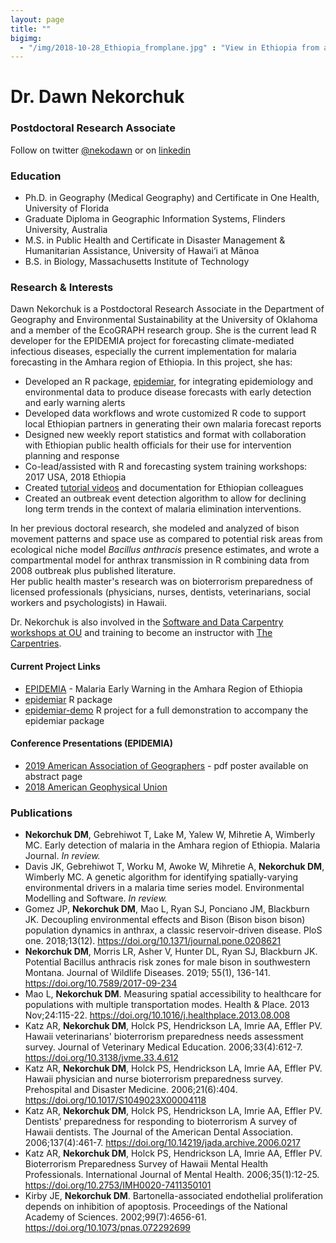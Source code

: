 ```yaml
---
layout: page
title: ""
bigimg: 
  - "/img/2018-10-28_Ethiopia_fromplane.jpg" : "View in Ethiopia from airplane"
---
```


# Dr. Dawn Nekorchuk
### Postdoctoral Research Associate
Follow on twitter [@nekodawn](https://twitter.com/nekodawn) or on [linkedin](https://www.linkedin.com/in/dawnnekorchuk/)  


### Education
* Ph.D. in Geography (Medical Geography) and Certificate in One Health, University of Florida
* Graduate Diploma in Geographic Information Systems, Flinders University, Australia
* M.S. in Public Health and Certificate in Disaster Management & Humanitarian Assistance, University of Hawai‘i at Mānoa
* B.S. in Biology, Massachusetts Institute of Technology


### Research & Interests
Dawn Nekorchuk is a Postdoctoral Research Associate in the Department of Geography and Environmental Sustainability at the University of Oklahoma and a member of the EcoGRAPH research group. She is the current lead R developer for the EPIDEMIA project for forecasting climate-mediated infectious diseases, especially the current implementation for malaria forecasting in the Amhara region of Ethiopia. 
In this project, she has:

*	Developed an R package, [epidemiar](https://github.com/EcoGRAPH/epidemiar), for integrating epidemiology and environmental data to produce disease forecasts with early detection and early warning alerts
*	Developed data workflows and wrote customized R code to support local Ethiopian partners in generating their own malaria forecast reports
*	Designed new weekly report statistics and format with collaboration with Ethiopian public health officials for their use for intervention planning and response
*	Co-lead/assisted with R and forecasting system training workshops: 2017 USA, 2018 Ethiopia
*	Created [tutorial videos](https://www.youtube.com/channel/UC-NKR1cer4wkg8hHHP7K9Vw) and documentation for Ethiopian colleagues
*	Created an outbreak event detection algorithm to allow for declining long term trends in the context of malaria elimination interventions.

In her previous doctoral research, she modeled and analyzed of bison movement patterns and space use as compared to potential risk areas from ecological niche model _Bacillus anthracis_ presence estimates, and wrote a compartmental model for anthrax transmission in R combining data from 2008 outbreak plus published literature.  
Her public health master's research was on bioterrorism preparedness of licensed professionals (physicians, nurses, dentists, veterinarians, social workers and psychologists) in Hawaii. 

Dr. Nekorchuk is also involved in the [Software and Data Carpentry workshops at OU](https://libraries.ou.edu/content/software-and-data-carpentry) and training to become an instructor with [The Carpentries](https://carpentries.org/). 


#### Current Project Links
* [EPIDEMIA](https://ecograph.github.io/epidemia) - Malaria Early Warning in the Amhara Region of Ethiopia
* [epidemiar](https://github.com/EcoGRAPH/epidemiar) R package
* [epidemiar-demo](https://github.com/EcoGRAPH/epidemiar-demo) R project for a full demonstration to accompany the epidemiar package

#### Conference Presentations (EPIDEMIA)
* [2019 American Association of Geographers](https://aag.secure-abstracts.com/AAG%20Annual%20Meeting%202019/abstracts-gallery/22956) - pdf poster available on abstract page
* [2018 American Geophysical Union](https://agu.confex.com/agu/fm18/meetingapp.cgi/Paper/439935)

<!-- ### Curriculum Vitae - [Dawn Nekorchuk] -->

### Publications
*	**Nekorchuk DM**, Gebrehiwot T, Lake M, Yalew W, Mihretie A, Wimberly MC. Early detection of malaria in the Amhara region of Ethiopia. Malaria Journal. _In review._
* Davis JK, Gebrehiwot T, Worku M, Awoke W, Mihretie A, **Nekorchuk DM**, Wimberly MC. A genetic algorithm for identifying spatially-varying environmental drivers in a malaria time series model. Environmental Modelling and Software. _In review._
*	Gomez JP, **Nekorchuk DM**, Mao L, Ryan SJ, Ponciano JM, Blackburn JK. Decoupling environmental effects and Bison (Bison bison bison) population dynamics in anthrax, a classic reservoir-driven disease. PloS one. 2018;13(12). <https://doi.org/10.1371/journal.pone.0208621>
*	**Nekorchuk DM**, Morris LR, Asher V, Hunter DL, Ryan SJ, Blackburn JK. Potential Bacillus anthracis risk zones for male bison in southwestern Montana. Journal of Wildlife Diseases. 2019; 55(1), 136-141. <https://doi.org/10.7589/2017-09-234>
*	Mao L, **Nekorchuk DM**. Measuring spatial accessibility to healthcare for populations with multiple transportation modes. Health & Place. 2013 Nov;24:115-22. <https://doi.org/10.1016/j.healthplace.2013.08.008>
*	Katz AR, **Nekorchuk DM**, Holck PS, Hendrickson LA, Imrie AA, Effler PV. Hawaii veterinarians' bioterrorism preparedness needs assessment survey. Journal of Veterinary Medical Education. 2006;33(4):612-7. <https://doi.org/10.3138/jvme.33.4.612>
*	Katz AR, **Nekorchuk DM**, Holck PS, Hendrickson LA, Imrie AA, Effler PV. Hawaii physician and nurse bioterrorism preparedness survey. Prehospital and Disaster Medicine. 2006;21(6):404. <https://doi.org/10.1017/S1049023X00004118>
*	Katz AR, **Nekorchuk DM**, Holck PS, Hendrickson LA, Imrie AA, Effler PV. Dentists' preparedness for responding to bioterrorism A survey of Hawaii dentists. The Journal of the American Dental Association. 2006;137(4):461-7. <https://doi.org/10.14219/jada.archive.2006.0217>
*	Katz AR, **Nekorchuk DM**, Holck PS, Hendrickson LA, Imrie AA, Effler PV. Bioterrorism Preparedness Survey of Hawaii Mental Health Professionals. International Journal of Mental Health. 2006;35(1):12-25. <https://doi.org/10.2753/IMH0020-7411350101>
*	Kirby JE, **Nekorchuk DM**. Bartonella-associated endothelial proliferation depends on inhibition of apoptosis. Proceedings of the National Academy of Sciences. 2002;99(7):4656-61. <https://doi.org/10.1073/pnas.072292699>




